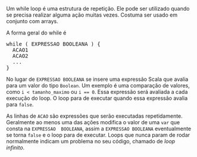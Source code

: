 Um while loop é uma estrutura de repetição. Ele pode ser utilizado quando
se precisa realizar alguma ação muitas vezes. Costuma ser usado em conjunto
com arrays.
 
A forma geral do while é

<pre>while ( EXPRESSAO BOOLEANA ) {
  ACAO1
  ACAO2
  ...
}</pre>

No lugar de `EXPRESSAO BOOLEANA` se insere uma expressão Scala que avalia
para um valor do tipo `Boolean`. Um exemplo é uma comparação de valores, como
`i < tamanho_maximo` ou `i == 0`. Essa expressão será avaliada a cada execução
do loop. O loop para de executar quando essa expressão avalia para `false`.

As linhas de `ACAO` são expressões que serão executadas repetidamente. Geralmente
ao menos uma das ações modifica o valor de uma `var` que consta na `EXPRESSAO 
BOOLEANA`, assim a `EXPRESSAO BOOLEANA` eventualmente se torna `false` e o loop
para de executar. Loops que nunca param de rodar normalmente indicam um problema
no seu código, chamado de _loop infinito_.